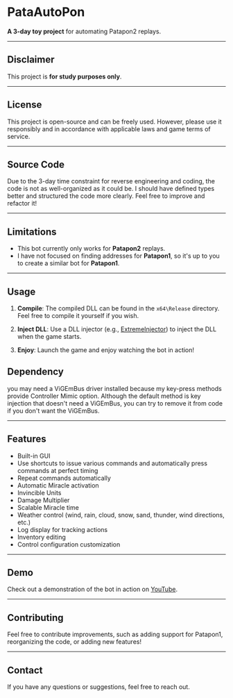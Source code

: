 # PataAutoPon

**A 3-day toy project** for automating Patapon2 replays.

---

## Disclaimer

This project is **for study purposes only**.

---

## License

This project is open-source and can be freely used. However, please use it responsibly and in accordance with applicable laws and game terms of service.

---

## Source Code

Due to the 3-day time constraint for reverse engineering and coding, the code is not as well-organized as it could be. I should have defined types better and structured the code more clearly. Feel free to improve and refactor it!

---

## Limitations

- This bot currently only works for **Patapon2** replays.
- I have not focused on finding addresses for **Patapon1**, so it's up to you to create a similar bot for **Patapon1**.

---

## Usage

1. **Compile**: The compiled DLL can be found in the `x64\Release` directory. Feel free to compile it yourself if you wish.
   
2. **Inject DLL**: Use a DLL injector (e.g., [ExtremeInjector](https://github.com/master131/ExtremeInjector)) to inject the DLL when the game starts.

3. **Enjoy**: Launch the game and enjoy watching the bot in action!

## Dependency

you may need a ViGEmBus driver installed because my key-press methods provide Controller Mimic option. Although the default method is key injection that doesn't need a ViGEmBus, you can try to remove it from code if you don't want the ViGEmBus. 

---

## Features

- Built-in GUI
- Use shortcuts to issue various commands and automatically press commands at perfect timing
- Repeat commands automatically
- Automatic Miracle activation
- Invincible Units
- Damage Multiplier
- Scalable Miracle time
- Weather control (wind, rain, cloud, snow, sand, thunder, wind directions, etc.)
- Log display for tracking actions
- Inventory editing
- Control configuration customization

---

## Demo

Check out a demonstration of the bot in action on [YouTube](https://www.youtube.com/watch?v=ABH0C5Ryk6Y&t=2s).

---

## Contributing

Feel free to contribute improvements, such as adding support for Patapon1, reorganizing the code, or adding new features!

---

## Contact

If you have any questions or suggestions, feel free to reach out.
